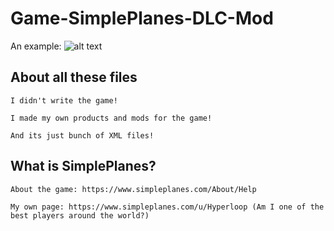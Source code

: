 # Game-SimplePlanes-DLC-Mod
An example:
![alt text](https://i.imgur.com/LuRwylk.png)
## About all these files
    I didn't write the game!

    I made my own products and mods for the game! 

    And its just bunch of XML files!

## What is SimplePlanes?
    About the game: https://www.simpleplanes.com/About/Help

    My own page: https://www.simpleplanes.com/u/Hyperloop (Am I one of the best players around the world?)
